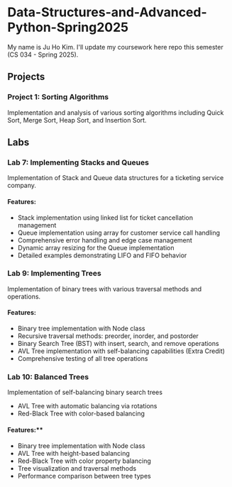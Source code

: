# Data-Structures-and-Advanced-Python-Spring2025

My name is Ju Ho Kim.
I'll update my coursework here repo this semester (CS 034 - Spring 2025).

## Projects

### Project 1: Sorting Algorithms
Implementation and analysis of various sorting algorithms including Quick Sort, Merge Sort, Heap Sort, and Insertion Sort.

## Labs

### Lab 7: Implementing Stacks and Queues
Implementation of Stack and Queue data structures for a ticketing service company.

#### Features:
- Stack implementation using linked list for ticket cancellation management
- Queue implementation using array for customer service call handling
- Comprehensive error handling and edge case management
- Dynamic array resizing for the Queue implementation
- Detailed examples demonstrating LIFO and FIFO behavior

### Lab 9: Implementing Trees
Implementation of binary trees with various traversal methods and operations.

#### Features:
- Binary tree implementation with Node class
- Recursive traversal methods: preorder, inorder, and postorder
- Binary Search Tree (BST) with insert, search, and remove operations
- AVL Tree implementation with self-balancing capabilities (Extra Credit)
- Comprehensive testing of all tree operations

### Lab 10: Balanced Trees
Implementation of self-balancing binary search trees
  - AVL Tree with automatic balancing via rotations
  - Red-Black Tree with color-based balancing

#### Features:**
  - Binary tree implementation with Node class
  - AVL Tree with height-based balancing
  - Red-Black Tree with color property balancing
  - Tree visualization and traversal methods
  - Performance comparison between tree types